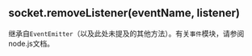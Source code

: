 ## socket.removeListener(eventName, listener)

继承自`EventEmitter`（以及此处未提及的其他方法）。有关`事件`模块，请参阅node.js文档。